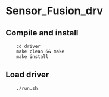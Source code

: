 # Sensor_Fusion_drv

## Compile and install
```
    cd driver
    make clean && make
    make install
```

##  Load driver
```
    ./run.sh
```